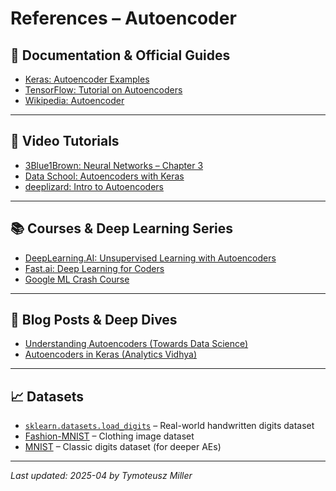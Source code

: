 # References – Autoencoder

## 📘 Documentation & Official Guides

- [Keras: Autoencoder Examples](https://keras.io/examples/autoencoder/)
- [TensorFlow: Tutorial on Autoencoders](https://www.tensorflow.org/tutorials/generative/autoencoder)
- [Wikipedia: Autoencoder](https://en.wikipedia.org/wiki/Autoencoder)

---

## 🎥 Video Tutorials

- [3Blue1Brown: Neural Networks – Chapter 3](https://www.youtube.com/watch?v=aircAruvnKk)
- [Data School: Autoencoders with Keras](https://www.youtube.com/watch?v=9zKuYvjFFS8)
- [deeplizard: Intro to Autoencoders](https://www.youtube.com/watch?v=9zKuYvjFFS8)

---

## 📚 Courses & Deep Learning Series

- [DeepLearning.AI: Unsupervised Learning with Autoencoders](https://www.deeplearning.ai/programs/)
- [Fast.ai: Deep Learning for Coders](https://course.fast.ai/)
- [Google ML Crash Course](https://developers.google.com/machine-learning/crash-course)

---

## 🧠 Blog Posts & Deep Dives

- [Understanding Autoencoders (Towards Data Science)](https://towardsdatascience.com/deep-inside-autoencoders-7e41f319999f)
- [Autoencoders in Keras (Analytics Vidhya)](https://www.analyticsvidhya.com/blog/2021/08/introduction-to-autoencoders/)

---

## 📈 Datasets

- [`sklearn.datasets.load_digits`](https://scikit-learn.org/stable/modules/generated/sklearn.datasets.load_digits.html) – Real-world handwritten digits dataset
- [Fashion-MNIST](https://github.com/zalandoresearch/fashion-mnist) – Clothing image dataset
- [MNIST](http://yann.lecun.com/exdb/mnist/) – Classic digits dataset (for deeper AEs)

---

_Last updated: 2025-04 by Tymoteusz Miller_
